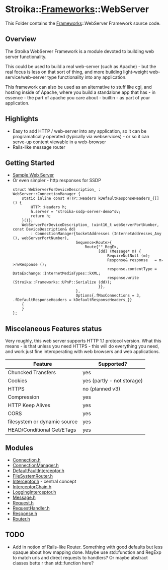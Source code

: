 # Stroika::[Frameworks](../)::WebServer

This Folder contains the [Frameworks](../)::WebServer Framework source code.

## Overview

The Stroika WebServer Framework is a module devoted to building web server functionality.

This could be used to build a real web-server (such as Apache) - but the real focus is less
on that sort of thing, and more building light-weight web-service/web-server type functionality
into any application.

This framework can also be used as an alternative to stuff like cgi, and hosting inside of Apache,
where you build a standalone app that has - in essence - the part of apache you care about -
builtin - as part of your application.

## Highlights
  - Easy to add HTTP / web-server into any application, so it can be programatically operated (typically via webservices) - or so it can serve-up content viewable in a web-browser
  - Rails-like message router

## Getting Started
  - [Sample Web Server](../../../../../Samples/WebServer/)
  - Or even simpler - http responses for SSDP
    ~~~
    struct WebServerForDeviceDescription_ : WebServer::ConnectionManager {
        static inline const HTTP::Headers kDefaultResponseHeaders_{[] () {
            HTTP::Headers h;
            h.server = "stroika-ssdp-server-demo"sv;
            return h;
        }()};
        WebServerForDeviceDescription_ (uint16_t webServerPortNumber, const DeviceDescription& dd)
            : ConnectionManager{SocketAddresses (InternetAddresses_Any (), webServerPortNumber),
                                Sequence<Route>{
                                    Route{""_RegEx,
                                          [dd] (Message* m) {
                                              RequireNotNull (m);
                                              Response& response   = m->rwResponse ();
                                              response.contentType = DataExchange::InternetMediaTypes::kXML;
                                              response.write (Stroika::Frameworks::UPnP::Serialize (dd));
                                          }},
                                },
                                Options{.fMaxConnections = 3, .fDefaultResponseHeaders = kDefaultResponseHeaders_}}
        {
        }
    };
    ~~~


## Miscelaneous Features status

Very roughly, this web server supports HTTP 1.1 protocol version.
What this means - is that unless you need HTTPS - this will do everything you need, and work just fine interoperating with web browsers and web applications.

| Feature                        | Supported?                 |
| ---------------------          | ----------                 |
| Chuncked Transfers             | yes                        |
| Cookies                        | yes (partly - not storage) |
| HTTPS                          | no (planned v3)            |
| Compression                    | yes                        |
| HTTP Keep Alives               | yes                        |
| CORS                           | yes                        |
| filesystem or dynamic source   | yes                        |
| HEAD/Conditional Get/ETags     | yes                        |


## Modules

- [Connection.h](Connection.h)
- [ConnectionManager.h](ConnectionManager.h)
- [DefaultFaultInterceptor.h](DefaultFaultInterceptor.h)
- [FileSystemRouter.h](FileSystemRouter.h)
- [Interceptor.h](Interceptor.h) - central concept
- [InterceptorChain.h](InterceptorChain.h)
- [LoggingInterceptor.h](LoggingInterceptor.h)
- [Message.h](Message.h)
- [Request.h](Request.h)
- [RequestHandler.h](RequestHandler.h)
- [Response.h](Response.h)
- [Router.h](Router.h)

## TODO
  - Add in notion of Rails-like Router. Something with good defaults but less opaque about
how mapping done. Maybe use std::function and RegExp to match urls and direct requests
to handlers? Or maybe abstract classes bette r than std::function here?

